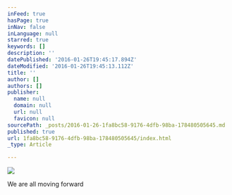 ```yaml
---
inFeed: true
hasPage: true
inNav: false
inLanguage: null
starred: true
keywords: []
description: ''
datePublished: '2016-01-26T19:45:17.894Z'
dateModified: '2016-01-26T19:45:13.112Z'
title: ''
author: []
authors: []
publisher:
  name: null
  domain: null
  url: null
  favicon: null
sourcePath: _posts/2016-01-26-1fa8bc58-9176-4dfb-98ba-178480505645.md
published: true
url: 1fa8bc58-9176-4dfb-98ba-178480505645/index.html
_type: Article

---
```

![](https://the-grid-user-content.s3-us-west-2.amazonaws.com/cd25049b-9f1a-4134-b8f5-abfb13ddae18.jpg)

We are all moving forward